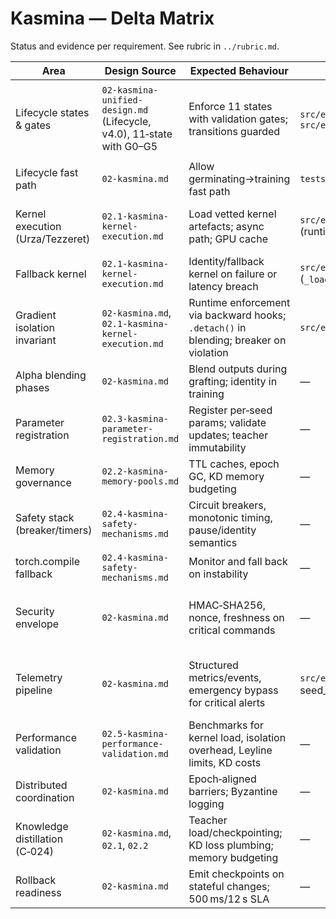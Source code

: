 # Kasmina — Delta Matrix

Status and evidence per requirement. See rubric in `../rubric.md`.

| Area | Design Source | Expected Behaviour | Prototype Evidence | Status | Severity | Notes |
| --- | --- | --- | --- | --- | --- | --- |
| Lifecycle states & gates | `02-kasmina-unified-design.md` (Lifecycle, v4.0), 11‑state with G0–G5 | Enforce 11 states with validation gates; transitions guarded | `src/esper/kasmina/lifecycle.py`, `src/esper/kasmina/seed_manager.py` | Missing | Must‑have | Prototype uses a reduced Leyline stage set with no gates; adoption requires a Leyline schema update to the unified design’s 11 states + gates. |
| Lifecycle fast path | `02-kasmina.md` | Allow germinating→training fast path | `tests/kasmina/test_lifecycle.py` | Implemented | Nice‑to‑have | Covered by tests. |
| Kernel execution (Urza/Tezzeret) | `02.1-kasmina-kernel-execution.md` | Load vetted kernel artefacts; async path; GPU cache | `src/esper/kasmina/seed_manager.py` (runtime.fetch_kernel) | Partially Implemented | Should‑have | Synchronous fetch with simple fallback; no GPU‑resident cache or async scheduling. |
| Fallback kernel | `02.1-kasmina-kernel-execution.md` | Identity/fallback kernel on failure or latency breach | `src/esper/kasmina/seed_manager.py` (`_load_fallback`) | Implemented | Should‑have | Budget breach triggers fallback and telemetry. |
| Gradient isolation invariant | `02-kasmina.md`, `02.1-kasmina-kernel-execution.md` | Runtime enforcement via backward hooks; `.detach()` in blending; breaker on violation | `src/esper/kasmina/seed_manager.py` | Missing | Must‑have | Only a one‑time parameter‑ID overlap sanity check exists; no hooks, no blending, no breaker. |
| Alpha blending phases | `02-kasmina.md` | Blend outputs during grafting; identity in training | — | Missing | Should‑have | No BLENDING phase or alpha schedule implemented. |
| Parameter registration | `02.3-kasmina-parameter-registration.md` | Register per‑seed params; validate updates; teacher immutability | — | Missing | Must‑have | No per‑seed registry, LR‑group mapping, or teacher immutability enforcement. |
| Memory governance | `02.2-kasmina-memory-pools.md` | TTL caches, epoch GC, KD memory budgeting | — | Missing | Should‑have | No TTL caches/GC or KD memory controls in Kasmina. |
| Safety stack (breaker/timers) | `02.4-kasmina-safety-mechanisms.md` | Circuit breakers, monotonic timing, pause/identity semantics | — | Missing | Must‑have | No breakers/timers or pause semantics. |
| torch.compile fallback | `02.4-kasmina-safety-mechanisms.md` | Monitor and fall back on instability | — | Missing | Nice‑to‑have | Not implemented. |
| Security envelope | `02-kasmina.md` | HMAC‑SHA256, nonce, freshness on critical commands | — | Missing | Must‑have | Oona supports optional HMAC on bus envelopes; Kasmina does not verify signatures/nonce/freshness on commands. |
| Telemetry pipeline | `02-kasmina.md` | Structured metrics/events, emergency bypass for critical alerts | `src/esper/core/telemetry.py`; seed_manager emissions | Partially Implemented | Should‑have | Metrics expanded, health indicators carry priority hints, rollback readiness surfaced; emergency transport still TODO. |
| Performance validation | `02.5-kasmina-performance-validation.md` | Benchmarks for kernel load, isolation overhead, Leyline limits, KD costs | — | Missing | Nice‑to‑have | No harness in prototype for Kasmina; broader profiling exists elsewhere. |
| Distributed coordination | `02-kasmina.md` | Epoch‑aligned barriers; Byzantine logging | — | Missing | Nice‑to‑have | Not present in Kasmina (low priority for single‑node prototype). |
| Knowledge distillation (C‑024) | `02-kasmina.md`, `02.1`, `02.2` | Teacher load/checkpointing; KD loss plumbing; memory budgeting | — | Missing | Nice‑to‑have | Not implemented in Kasmina (future option). |
| Rollback readiness | `02-kasmina.md` | Emit checkpoints on stateful changes; 500 ms/12 s SLA | — | Missing | Should‑have | No checkpoint emissions or SLA timing in Kasmina. |
